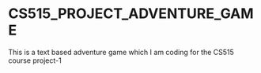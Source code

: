 # CS515_PROJECT_ADVENTURE_GAME
This is a text based adventure game which I am coding for the CS515 course project-1
